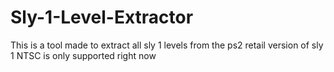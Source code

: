 # Sly-1-Level-Extractor

This is a tool made to extract all sly 1 levels from the ps2 retail version of sly 1 NTSC is only supported right now
